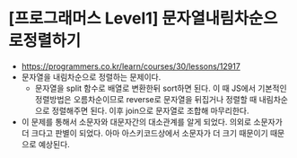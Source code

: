 # [프로그래머스 Level1] 문자열내림차순으로정렬하기
- https://programmers.co.kr/learn/courses/30/lessons/12917
- 문자열을 내림차순으로 정렬하는 문제이다.
  - 문자열을 split 함수로 배열로 변환한뒤 sort하면 된다. 이 때 JS에서 기본적인 정렬방법은 오름차순이므로 reverse로 문자열을 뒤집거나 정렬할 때 내림차순으로 정렬해주면 된다. 이후 join으로 문자열로 조합해 마무리한다.
- 이 문제를 통해서 소문자와 대문자간의 대소관계를 알게 되었다. 의외로 소문자가 더 크다고 판별이 되었다. 아마 아스키코드상에서 소문자가 더 크기 때문이기 때문으로 예상된다.